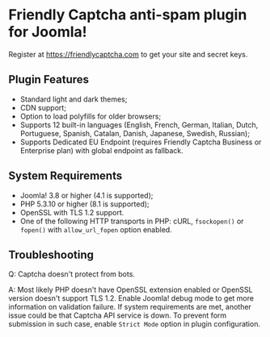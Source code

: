 # Friendly Captcha anti-spam plugin for Joomla!
Register at https://friendlycaptcha.com to get your site and secret keys.

## Plugin Features
- Standard light and dark themes;
- CDN support;
- Option to load polyfills for older browsers;
- Supports 12 built-in languages (English, French, German, Italian, Dutch, Portuguese, Spanish, Catalan, Danish, Japanese, Swedish, Russian);
- Supports Dedicated EU Endpoint (requires Friendly Captcha Business or Enterprise plan) with global endpoint as fallback.

## System Requirements
- Joomla! 3.8 or higher (4.1 is supported);
- PHP 5.3.10 or higher (8.1 is supported);
- OpenSSL with TLS 1.2 support.
- One of the following HTTP transports in PHP: cURL, `fsockopen()` or `fopen()` with `allow_url_fopen` option enabled.

## Troubleshooting
Q: Captcha doesn't protect from bots.

A: Most likely PHP doesn't have OpenSSL extension enabled or OpenSSL version doesn't support TLS 1.2. Enable Joomla! debug mode to get more information on validation failure. If system requirements are met, another issue could be that Captcha API service is down. To prevent form submission in such case, enable `Strict Mode` option in plugin configuration.
